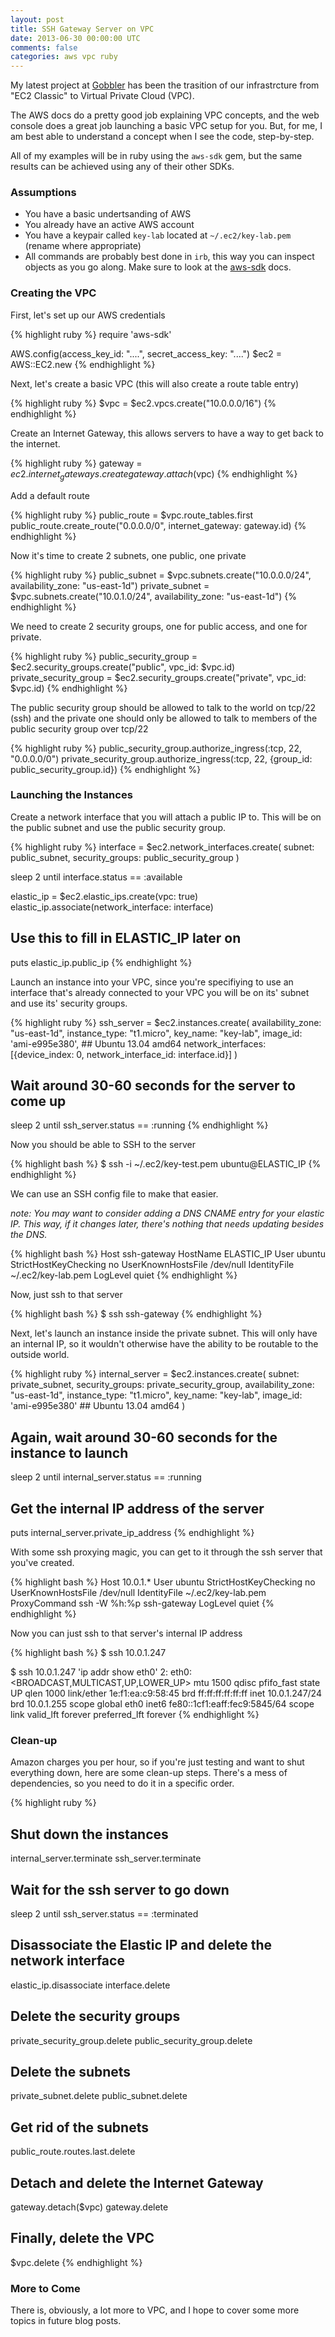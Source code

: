```yaml
---           
layout: post
title: SSH Gateway Server on VPC
date: 2013-06-30 00:00:00 UTC
comments: false
categories: aws vpc ruby
---
```


My latest project at [Gobbler](http://gobbler.com) has been the trasition
of our infrastrcture from "EC2 Classic" to Virtual Private Cloud (VPC).

The AWS docs do a pretty good job explaining VPC concepts, and the web
console does a great job launching a basic VPC setup for you. But, for
me, I am best able to understand a concept when I see the code,
step-by-step.

All of my examples will be in ruby using the `aws-sdk` gem, but the same
results can be achieved using any of their other SDKs.

### Assumptions

  * You have a basic undertsanding of AWS
  * You already have an active AWS account
  * You have a keypair called `key-lab` located at `~/.ec2/key-lab.pem` (rename where appropriate)
  * All commands are probably best done in `irb`, this way you can
    inspect objects as you go along. Make sure to look at the [aws-sdk](http://rdoc.info/gems/aws-sdk/frames/) docs.


### Creating the VPC

First, let's set up our AWS credentials

{% highlight ruby %}
  require 'aws-sdk'

  AWS.config(access_key_id: "....", secret_access_key: "....")
  $ec2 = AWS::EC2.new
{% endhighlight %}

Next, let's create a basic VPC (this will also create a route table
entry)

{% highlight ruby %}
  $vpc = $ec2.vpcs.create("10.0.0.0/16")
{% endhighlight %}

Create an Internet Gateway, this allows servers to have a way to get
back to the internet.

{% highlight ruby %}
  gateway = $ec2.internet_gateways.create
  gateway.attach($vpc)
{% endhighlight %}

Add a default route

{% highlight ruby %}
  public_route = $vpc.route_tables.first
  public_route.create_route("0.0.0.0/0", internet_gateway: gateway.id)
{% endhighlight %}

Now it's time to create 2 subnets, one public, one private

{% highlight ruby %}
  public_subnet = $vpc.subnets.create("10.0.0.0/24", availability_zone: "us-east-1d")
  private_subnet = $vpc.subnets.create("10.0.1.0/24", availability_zone: "us-east-1d")
{% endhighlight %}

We need to create 2 security groups, one for public access, and one for
private. 

{% highlight ruby %}
  public_security_group = $ec2.security_groups.create("public", vpc_id: $vpc.id)
  private_security_group = $ec2.security_groups.create("private", vpc_id: $vpc.id)
{% endhighlight %}

The public security group should be allowed to talk to the
world on tcp/22 (ssh) and the private one should only be allowed to talk
to members of the public security group over tcp/22

{% highlight ruby %}
  public_security_group.authorize_ingress(:tcp, 22, "0.0.0.0/0")
  private_security_group.authorize_ingress(:tcp, 22, {group_id: public_security_group.id})
{% endhighlight %}



### Launching the Instances

Create a network interface that you will attach a public IP to. This
will be on the public subnet and use the public security group.

{% highlight ruby %}
  interface = $ec2.network_interfaces.create(
    subnet: public_subnet,
    security_groups: public_security_group
  )

  sleep 2 until interface.status == :available

  elastic_ip = $ec2.elastic_ips.create(vpc: true)
  elastic_ip.associate(network_interface: interface)

  ## Use this to fill in ELASTIC_IP later on
  puts elastic_ip.public_ip
{% endhighlight %}

Launch an instance into your VPC, since you're specifiying to
use an interface that's already connected to your VPC you will be on
its' subnet and use its' security groups.

{% highlight ruby %}
  ssh_server = $ec2.instances.create(
    availability_zone: "us-east-1d",
    instance_type: "t1.micro",
    key_name: "key-lab",
    image_id: 'ami-e995e380', ## Ubuntu 13.04 amd64
    network_interfaces: [{device_index: 0, network_interface_id: interface.id}]
  )

  ## Wait around 30-60 seconds for the server to come up
  sleep 2 until ssh_server.status == :running
{% endhighlight %}

Now you should be able to SSH to the server

{% highlight bash %}
  $ ssh -i ~/.ec2/key-test.pem ubuntu@ELASTIC_IP
{% endhighlight %}

We can use an SSH config file to make that easier.

_note: You may want to consider adding a DNS CNAME entry for your
elastic IP. This way, if it changes later, there's nothing that needs
updating besides the DNS._

{% highlight bash %}
Host ssh-gateway
   HostName ELASTIC_IP
   User ubuntu
   StrictHostKeyChecking no
   UserKnownHostsFile /dev/null
   IdentityFile ~/.ec2/key-lab.pem
   LogLevel quiet
{% endhighlight %}

Now, just ssh to that server

{% highlight bash %}
  $ ssh ssh-gateway
{% endhighlight %}

Next, let's launch an instance inside the private subnet. This will only
have an internal IP, so it wouldn't otherwise have the ability to
be routable to the outside world.

{% highlight ruby %}
  internal_server = $ec2.instances.create(
    subnet: private_subnet,
    security_groups: private_security_group,
    availability_zone: "us-east-1d",
    instance_type: "t1.micro",
    key_name: "key-lab",
    image_id: 'ami-e995e380' ## Ubuntu 13.04 amd64
  )

  ## Again, wait around 30-60 seconds for the instance to launch
  sleep 2 until internal_server.status == :running

  ## Get the internal IP address of the server
  puts internal_server.private_ip_address
{% endhighlight %}

With some ssh proxying magic, you can get to it through the ssh
server that you've created.

{% highlight bash %}
Host 10.0.1.*
   User ubuntu
   StrictHostKeyChecking no
   UserKnownHostsFile /dev/null
   IdentityFile ~/.ec2/key-lab.pem
   ProxyCommand ssh -W %h:%p ssh-gateway
   LogLevel quiet
{% endhighlight %}

Now you can just ssh to that server's internal IP address

{% highlight bash %}
  $ ssh 10.0.1.247

  $ ssh 10.0.1.247 'ip addr show eth0'
  2: eth0: <BROADCAST,MULTICAST,UP,LOWER_UP> mtu 1500 qdisc pfifo_fast state UP qlen 1000
      link/ether 1e:f1:ea:c9:58:45 brd ff:ff:ff:ff:ff:ff
      inet 10.0.1.247/24 brd 10.0.1.255 scope global eth0
      inet6 fe80::1cf1:eaff:fec9:5845/64 scope link 
         valid_lft forever preferred_lft forever
{% endhighlight %}

### Clean-up

Amazon charges you per hour, so if you're just testing and want to shut
everything down, here are some clean-up steps. There's a mess of
dependencies, so you need to do it in a specific order.

{% highlight ruby %}
  ## Shut down the instances
  internal_server.terminate
  ssh_server.terminate

  ## Wait for the ssh server to go down
  sleep 2 until ssh_server.status == :terminated

  ## Disassociate the Elastic IP and delete the network interface
  elastic_ip.disassociate
  interface.delete

  ## Delete the security groups
  private_security_group.delete
  public_security_group.delete

  ## Delete the subnets
  private_subnet.delete
  public_subnet.delete

  ## Get rid of the subnets
  public_route.routes.last.delete

  ## Detach and delete the Internet Gateway
  gateway.detach($vpc)
  gateway.delete

  ## Finally, delete the VPC
  $vpc.delete
{% endhighlight %}


### More to Come

There is, obviously, a lot more to VPC, and I hope to cover some more
topics in future blog posts. 
